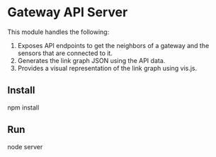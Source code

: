 # Gateway API Server
This module handles the following:
1. Exposes API endpoints to get the neighbors of a gateway and the sensors that are connected to it.
2. Generates the link graph JSON using the API data.
3. Provides a visual representation of the link graph using vis.js.

## Install  
npm install

## Run 
node server